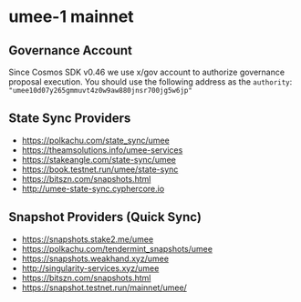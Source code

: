 <!-- markdownlint-disable MD034 -->
<!-- markdownlint-disable MD013 -->
<!-- markdown-link-check-disable -->

# umee-1 mainnet

## Governance Account

Since Cosmos SDK v0.46 we use x/gov account to authorize governance proposal execution.
You should use the following address as the `authority`: `"umee10d07y265gmmuvt4z0w9aw880jnsr700jg5w6jp"`

## State Sync Providers

- https://polkachu.com/state_sync/umee
- https://theamsolutions.info/umee-services
- https://stakeangle.com/state-sync/umee
- https://book.testnet.run/umee/state-sync
- https://bitszn.com/snapshots.html
- http://umee-state-sync.cyphercore.io

## Snapshot Providers (Quick Sync)

- https://snapshots.stake2.me/umee
- https://polkachu.com/tendermint_snapshots/umee
- https://snapshots.weakhand.xyz/umee
- http://singularity-services.xyz/umee
- https://bitszn.com/snapshots.html
- https://snapshot.testnet.run/mainnet/umee/
